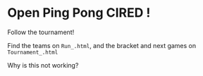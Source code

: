 # Open Ping Pong CIRED ! 

Follow the tournament!

Find the teams on `Run_.html`, and the bracket and next games on `Tournament_.html`

Why is this not working? 

